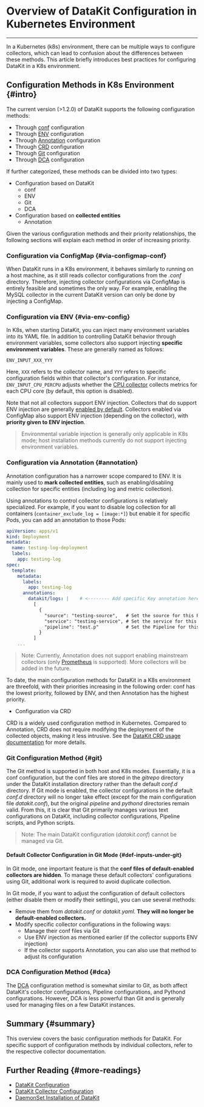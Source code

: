 # Overview of DataKit Configuration in Kubernetes Environment
---

In a Kubernetes (k8s) environment, there can be multiple ways to configure collectors, which can lead to confusion about the differences between these methods. This article briefly introduces best practices for configuring DataKit in a K8s environment.

## Configuration Methods in K8s Environment {#intro}

The current version (>1.2.0) of DataKit supports the following configuration methods:

- Through [conf](datakit-daemonset-deploy.md#configmap-setting) configuration
- Through [ENV](datakit-daemonset-deploy.md#using-k8-env) configuration
- Through [Annotation](../integrations/container-log.md#logging-with-annotation-or-label) configuration
- Through [CRD](../integrations/kubernetes-crd.md) configuration
- Through [Git](datakit-conf.md#using-gitrepo) configuration
- Through [DCA](dca.md) configuration

If further categorized, these methods can be divided into two types:

- Configuration based on DataKit
    - conf
    - ENV
    - Git
    - DCA
- Configuration based on **collected entities**
    - Annotation

Given the various configuration methods and their priority relationships, the following sections will explain each method in order of increasing priority.

### Configuration via ConfigMap {#via-configmap-conf}

When DataKit runs in a K8s environment, it behaves similarly to running on a host machine, as it still reads collector configurations from the _.conf_ directory. Therefore, injecting collector configurations via ConfigMap is entirely feasible and sometimes the only way. For example, enabling the MySQL collector in the current DataKit version can only be done by injecting a ConfigMap.

### Configuration via ENV {#via-env-config}

In K8s, when starting DataKit, you can inject many environment variables into its YAML file. In addition to controlling DataKit behavior through environment variables, some collectors also support injecting **specific environment variables**. These are generally named as follows:

```shell
ENV_INPUT_XXX_YYY
```

Here, `XXX` refers to the collector name, and `YYY` refers to specific configuration fields within that collector's configuration. For instance, `ENV_INPUT_CPU_PERCPU` adjusts whether the [CPU collector](../integrations/cpu.md) collects metrics for each CPU core (by default, this option is disabled).

Note that not all collectors support ENV injection. Collectors that do support ENV injection are generally [enabled by default](datakit-input-conf.md#default-enabled-inputs). Collectors enabled via ConfigMap also support ENV injection (depending on the collector), with **priority given to ENV injection**.

> Environmental variable injection is generally only applicable in K8s mode; host installation methods currently do not support injecting environment variables.

### Configuration via Annotation {#annotation}

Annotation configuration has a narrower scope compared to ENV. It is mainly used to **mark collected entities**, such as enabling/disabling collection for specific entities (including log and metric collection).

Using annotations to control collector configurations is relatively specialized. For example, if you want to disable log collection for all containers (`container_exclude_log = [image:*]`) but enable it for specific Pods, you can add an annotation to those Pods:

```yaml
apiVersion: apps/v1
kind: Deployment
metadata:
  name: testing-log-deployment
  labels:
    app: testing-log
spec:
  template:
    metadata:
      labels:
        app: testing-log
      annotations:
        datakit/logs: |    # <-------- Add specific Key annotation here
          [
            {
              "source": "testing-source",   # Set the source for this Pod's logs
              "service": "testing-service", # Set the service for this Pod's logs
              "pipeline": "test.p"          # Set the Pipeline for this Pod's logs
            }
          ]
    ...
```

> Note: Currently, Annotation does not support enabling mainstream collectors (only [Prometheus](../integrations/prom.md) is supported). More collectors will be added in the future.

To date, the main configuration methods for DataKit in a K8s environment are threefold, with their priorities increasing in the following order: conf has the lowest priority, followed by ENV, and then Annotation has the highest priority.

- Configuration via CRD

CRD is a widely used configuration method in Kubernetes. Compared to Annotation, CRD does not require modifying the deployment of the collected objects, making it less intrusive. See the [DataKit CRD usage documentation](../integrations/kubernetes-crd.md) for more details.

### Git Configuration Method {#git}

The Git method is supported in both host and K8s modes. Essentially, it is a conf configuration, but the conf files are stored in the _gitrepo_ directory under the DataKit installation directory rather than the default _conf.d_ directory. If Git mode is enabled, the collector configurations in the default _conf.d_ directory will no longer take effect (except for the main configuration file _datakit.conf_), but the original _pipeline_ and _pythond_ directories remain valid. From this, it is clear that Git primarily manages various text configurations on DataKit, including collector configurations, Pipeline scripts, and Python scripts.

> Note: The main DataKit configuration (_datakit.conf_) cannot be managed via Git.

#### Default Collector Configuration in Git Mode {#def-inputs-under-git}

In Git mode, one important feature is that the **conf files of default-enabled collectors are hidden**. To manage these default collectors' configurations using Git, additional work is required to avoid duplicate collection.

In Git mode, if you want to adjust the configuration of default collectors (either disable them or modify their settings), you can use several methods:

- Remove them from _datakit.conf_ or _datakit.yaml_. **They will no longer be default-enabled collectors.**
- Modify specific collector configurations in the following ways:
    - Manage their conf files via Git
    - Use ENV injection as mentioned earlier (if the collector supports ENV injection)
    - If the collector supports Annotation, you can also use that method to adjust its configuration

### DCA Configuration Method {#dca}

The [DCA](dca.md) configuration method is somewhat similar to Git, as both affect DataKit's collector configurations, Pipeline configurations, and Pythond configurations. However, DCA is less powerful than Git and is generally used for managing files on a few DataKit instances.

## Summary {#summary}

This overview covers the basic configuration methods for DataKit. For specific support of configuration methods by individual collectors, refer to the respective collector documentation.

## Further Reading {#more-readings}

- [DataKit Configuration](datakit-conf.md)
- [DataKit Collector Configuration](datakit-input-conf.md)
- [DaemonSet Installation of DataKit](datakit-daemonset-deploy.md)